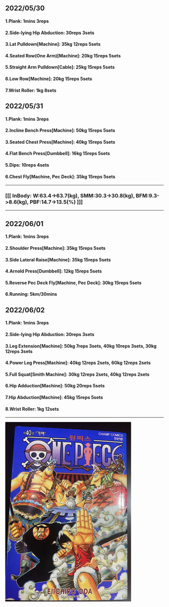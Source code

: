 ## 2022/05/30
#### 1.Plank: 1mins 3reps
#### 2.Side-lying Hip Abduction: 30reps 3sets
#### 3.Lat Pulldown\[Machine\]: 35kg 12reps 5sets
#### 4.Seated Row(One Arm)\[Machine\]: 20kg 15reps 5sets
#### 5.Straight Arm Pulldown\[Cable\]: 25kg 15reps 5sets
#### 6.Low Row\[Machine\]: 20kg 15reps 5sets
#### 7.Wrist Roller: 1kg 8sets

## 2022/05/31
#### 1.Plank: 1mins 3reps
#### 2.Incline Bench Press\[Machine\]: 50kg 15reps 5sets
#### 3.Seated Chest Press\[Machine\]: 40kg 15reps 5sets
#### 4.Flat Bench Press\[Dumbbell\]: 16kg 15reps 5sets
#### 5.Dips: 10reps 4sets
#### 6.Chest Fly\[Machine, Pec Deck\]: 35kg 15reps 5sets

---
### [[[ InBody: W:63.4->63.7(kg), SMM:30.3->30.8(kg), BFM:9.3->8.6(kg), PBF:14.7->13.5(%) ]]]
---

## 2022/06/01
#### 1.Plank: 1mins 3reps
#### 2.Shoulder Press\[Machine\]: 35kg 15reps 5sets
#### 3.Side Lateral Raise\[Machine\]: 35kg 15reps 5sets
#### 4.Arnold Press\[Dumbbell\]: 12kg 15reps 5sets
#### 5.Reverse Pec Deck Fly\[Machine, Pec Deck\]: 30kg 15reps 5sets
#### 6.Running: 5km/30mins

## 2022/06/02
#### 1.Plank: 1mins 3reps
#### 2.Side-lying Hip Abduction: 30reps 3sets
#### 3.Leg Extension\[Machine\]: 50kg 7reps 3sets, 40kg 10reps 3sets, 30kg 12reps 3sets 
#### 4.Power Leg Press\[Machine\]: 40kg 12reps 2sets, 60kg 12reps 2sets 
#### 5.Full Squat\[Smith Machine\]: 30kg 12reps 2sets, 40kg 12reps 2sets
#### 6.Hip Adduction\[Machine\]: 50kg 20reps 5sets
#### 7.Hip Abduction\[Machine\]: 45kg 15reps 5sets
#### 8.Wrist Roller: 1kg 12sets

---

<img src='./_resources/__040.png' width='400px' />
